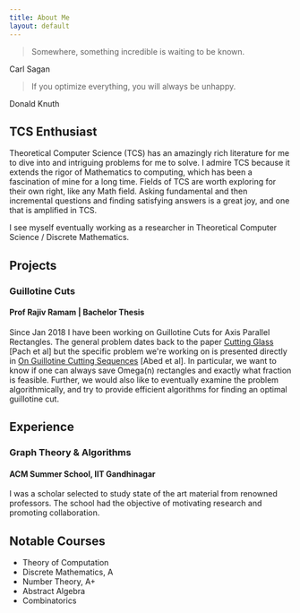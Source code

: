 ```yaml
---
title: About Me
layout: default
---
```


> Somewhere, something incredible is waiting to be known.

Carl Sagan

> If you optimize everything, you will always be unhappy.


Donald Knuth

TCS Enthusiast
------
Theoretical Computer Science (TCS) has an amazingly rich literature for me to dive into and intriguing problems for me to solve. I admire TCS because it extends the rigor of Mathematics to computing, which has been a fascination of mine for a long time. Fields of TCS are worth exploring for their own right, like any Math field. Asking fundamental and then incremental questions and finding satisfying answers is a great joy, and one that is amplified in TCS.

I see myself eventually working as a researcher in Theoretical Computer Science / Discrete Mathematics.

Projects
------
### Guillotine Cuts
#### Prof Rajiv Ramam | Bachelor Thesis
Since Jan 2018 I have been working on Guillotine Cuts for Axis Parallel Rectangles. The general problem dates back to the paper [Cutting Glass](https://dl.acm.org/citation.cfm?id=336223) [Pach et al] but the specific problem we're working on is presented directly in [On Guillotine Cutting Sequences](http://drops.dagstuhl.de/opus/volltexte/2015/5291/) [Abed et al]. In particular, we want to know if one can always save Omega(n) rectangles and exactly what fraction is feasible. Further, we would also like to eventually examine the problem algorithmically, and try to provide efficient algorithms for finding an optimal guillotine cut.

## Experience
### Graph Theory & Algorithms
#### ACM Summer School, IIT Gandhinagar
I was a scholar selected to study state of the art material from renowned professors. The school had the objective of motivating research and promoting collaboration. 

Notable Courses
------

 - Theory of Computation
 - Discrete Mathematics, A
 - Number Theory, A+ 
 - Abstract Algebra
 - Combinatorics
